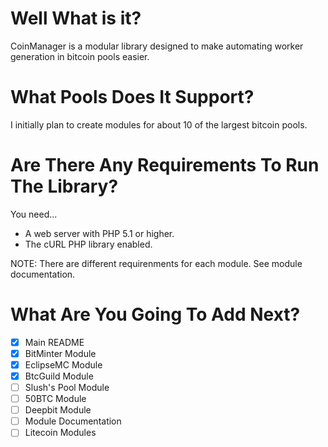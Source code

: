 Well What is it?
================

CoinManager is a modular library designed to make automating worker generation in bitcoin pools easier.

What Pools Does It Support?
===========================

I initially plan to create modules for about 10 of the largest bitcoin pools.

Are There Any Requirements To Run The Library?
==============================================

You need...

* A web server with PHP 5.1 or higher.
* The cURL PHP library enabled.

NOTE: There are different requirenments for each module.  See module documentation.

What Are You Going To Add Next?
==============================

- [x] Main README
- [x] BitMinter Module
- [x] EclipseMC Module
- [x] BtcGuild Module
- [ ] Slush's Pool Module
- [ ] 50BTC Module
- [ ] Deepbit Module
- [ ] Module Documentation
- [ ] Litecoin Modules